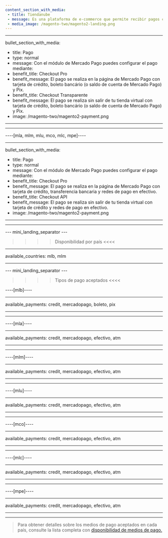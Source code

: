 ```yaml
---
content_section_with_media:
 - title: Tiendanube
 - message: Es una plataforma de e-commerce que permite recibir pagos con Mercado Pago. Tiendanube se adapta a cada tipo de negocio de diferentes formas, permitiendo que la disposición de las tiendas sea única.
 - media_image: /magento-two/magento2-landing.png 
---
```


---
bullet_section_with_media:
 - title: Pago
 - type: normal
 - message: Con el módulo de Mercado Pago puedes configurar el pago mediante:
 - benefit_title: Checkout Pro
 - benefit_message: El pago se realiza en la página de Mercado Pago con tarjeta de crédito, boleto bancário (o saldo de cuenta de Mercado Pago) y Pix.
 - benefit_title: Checkout Transparente
 - benefit_message: El pago se realiza sin salir de tu tienda virtual con tarjeta de crédito, boleto bancário (o saldo de cuenta de Mercado Pago) y Pix.
 - image: /magento-two/magento2-payment.png 
---
------------

----[mla, mlm, mlu, mco, mlc, mpe]----

---
bullet_section_with_media:
 - title: Pago
 - type: normal
 - message: Con el módulo de Mercado Pago puedes configurar el pago mediante:
 - benefit_title: Checkout Pro
 - benefit_message: El pago se realiza en la página de Mercado Pago con tarjeta de crédito, transferencia bancaria y redes de pago en efectivo.
 - benefit_title: Checkout API
 - benefit_message: El pago se realiza sin salir de tu tienda virtual con tarjeta de crédito y redes de pago en efectivo.
 - image: /magento-two/magento2-payment.png 
---
------------

--- mini_landing_separator ---
 
>>>> Disponibilidad por país <<<<
---
available_countries: mlb, mlm

---
 
--- mini_landing_separator ---
 
>>>> Tipos de pago aceptados <<<<
 
----[mlb]----

---
available_payments: credit, mercadopago, boleto, pix

---
------------

----[mla]---- 

---
available_payments: credit, mercadopago, efectivo, atm

----
------------

----[mlm]---- 

---
available_payments: credit, mercadopago, efectivo, atm

----
------------

----[mlu]---- 

---
available_payments: credit, mercadopago, efectivo, atm

----
------------

----[mco]---- 

---
available_payments: credit, mercadopago, efectivo, atm

----
------------

----[mlc]---- 

---
available_payments: credit, mercadopago, efectivo, atm

----
------------

----[mpe]---- 

---
available_payments: credit, mercadopago, efectivo, atm

----
------------
> Para obtener detalles sobre los medios de pago aceptados en cada país, consulte la lista completa con [disponibilidad de medios de pago.](/developers/es/docs/sales-processing/payment-methods)